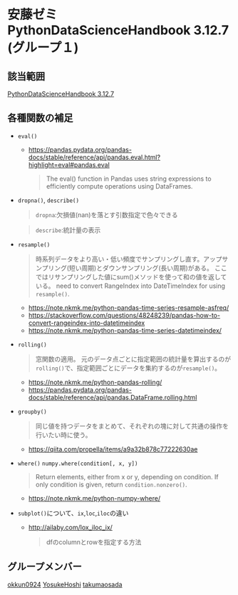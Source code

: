 # 安藤ゼミ PythonDataScienceHandbook 3.12.7 (グループ１)
## 該当範囲　
[PythonDataScienceHandbook 3.12.7](https://jakevdp.github.io/PythonDataScienceHandbook/03.11-working-with-time-series.html)

## 各種関数の補足
- `eval()`

  - <https://pandas.pydata.org/pandas-docs/stable/reference/api/pandas.eval.html?highlight=eval#pandas.eval>
    > The eval() function in Pandas uses string expressions to efficiently compute operations using DataFrames. 
  
- `dropna()`, `describe()`

    > `dropna`:欠損値(nan)を落とす引数指定で色々できる
    
    > `describe`:統計量の表示
    
- `resample()`
  > 時系列データをより高い・低い頻度でサンプリングし直す。アップサンプリング(短い周期)とダウンサンプリング(長い周期)がある。
  ここではリサンプリングした値にsum()メソッドを使って和の値を返している。
  need to convert RangeIndex into DateTimeIndex for using `resample()`.
  
  - <https://note.nkmk.me/python-pandas-time-series-resample-asfreq/>
  - <https://stackoverflow.com/questions/48248239/pandas-how-to-convert-rangeindex-into-datetimeindex>
  - <https://note.nkmk.me/python-pandas-time-series-datetimeindex/>
- `rolling()`
  > 窓関数の適用。
    元のデータ点ごとに指定範囲の統計量を算出するのが`rolling()`で、指定範囲ごとにデータを集約するのが`resample()`。
    
  - <https://note.nkmk.me/python-pandas-rolling/>
  - <https://pandas.pydata.org/pandas-docs/stable/reference/api/pandas.DataFrame.rolling.html>
  
- `groupby()`
  > 同じ値を持つデータをまとめて、それぞれの塊に対して共通の操作を行いたい時に使う。
  
  - <https://qiita.com/propella/items/a9a32b878c77222630ae>
  
- `where()`
  `numpy.where(condition[, x, y])`
  > Return elements, either from x or y, depending on condition.
    If only condition is given, return `condition.nonzero()`.
    
  - <https://note.nkmk.me/python-numpy-where/>
  
- `subplot()`について、`ix`,`loc`,`iloc`の違い

  - <http://ailaby.com/lox_iloc_ix/>
    > dfのcolumnとrowを指定する方法
  
## グループメンバー
[okkun0924](https://github.com/okkun0924)
[YosukeHoshi](https://github.com/YosukeHoshi)
[takumaosada](https://github.com/takumaosada)
